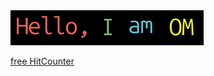 <img src='banner.gif'/>

 <a href='https://www.free-counters.org/'>free HitCounter</a> <script type='text/javascript' src='https://www.freevisitorcounters.com/auth.php?id=45550455955735a4ab7d4372218316e88783c1f0'></script>
<script type="text/javascript" src="https://www.freevisitorcounters.com/en/home/counter/1278636/t/3"></script>

<!--
**Om2005Prakash/Om2005Prakash** is a ✨ _special_ ✨ repository because its `README.md` (this file) appears on your GitHub profile.

Here are some ideas to get you started:

- 🔭 I’m currently working on ...
- 🌱 I’m currently learning ...
- 👯 I’m looking to collaborate on ...
- 🤔 I’m looking for help with ...
- 💬 Ask me about ...
- 📫 How to reach me: ...
- 😄 Pronouns: ...
- ⚡ Fun fact: ...
-->
